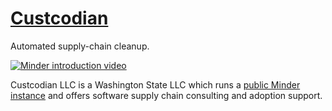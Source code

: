 # [Custcodian](https://custcodian.dev/)

Automated supply-chain cleanup.

[![Minder introduction video](https://img.youtube.com/vi/YrIdOdX1dCI/0.jpg)](https://www.youtube.com/watch?YrIdOdX1dCI "Quick Supply Chain Security with Minder")

Custcodian LLC is a Washington State LLC which runs a [public Minder instance](https://custcodian.dev/hosted/) and offers software supply chain consulting and adoption support.